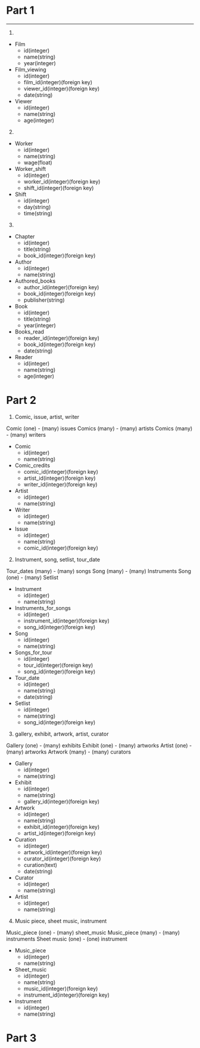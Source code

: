 # Part 1
___
1.
  * Film
    * id(integer)
    * name(string)
    * year(integer)
  * Film_viewing
    * id(integer)
    * film_id(integer)(foreign key)
    * viewer_id(integer)(foreign key)
    * date(string)
  * Viewer
    * id(integer)
    * name(string)
    * age(integer)
2.
  * Worker
    * id(integer)
    * name(string)
    * wage(float)
  * Worker_shift
    * id(integer)
    * worker_id(integer)(foreign key)
    * shift_id(integer)(foreign key)
  * Shift
    * id(integer)
    * day(string)
    * time(string)
3.
  * Chapter
    * id(integer)
    * title(string)
    * book_id(integer)(foreign key)
  * Author
    * id(integer)
    * name(string)
  * Authored_books
    * author_id(integer)(foreign key)
    * book_id(integer)(foreign key)
    * publisher(string)
  * Book
    * id(integer)
    * title(string)
    * year(integer)
  * Books_read
    * reader_id(integer)(foreign key)
    * book_id(integer)(foreign key)
    * date(string)
  * Reader
    * id(integer)
    * name(string)
    * age(integer)

# Part 2

1. Comic, issue, artist, writer

Comic (one) - (many) issues
Comics (many) - (many) artists
Comics (many) - (many) writers

  * Comic
    * id(integer)
    * name(string)
  * Comic_credits
    * comic_id(integer)(foreign key)
    * artist_id(integer)(foreign key)
    * writer_id(integer)(foreign key)
  * Artist
    * id(integer)
    * name(string)
  * Writer
    * id(integer)
    * name(string)
  * Issue
    * id(integer)
    * name(string)
    * comic_id(integer)(foreign key)

2. Instrument, song, setlist, tour_date

Tour_dates (many) - (many) songs
Song (many) - (many) Instruments
Song (one) - (many) Setlist

  * Instrument
    * id(integer)
    * name(string)
  * Instruments_for_songs
    * id(integer)
    * instrument_id(integer)(foreign key)
    * song_id(integer)(foreign key)
  * Song
    * id(integer)
    * name(string)
  * Songs_for_tour
    * id(integer)
    * tour_id(integer)(foreign key)
    * song_id(integer)(foreign key)
  * Tour_date
    * id(integer)
    * name(string)
    * date(string)
  * Setlist
    * id(integer)
    * name(string)
    * song_id(integer)(foreign key)

3. gallery, exhibit, artwork, artist, curator

Gallery (one) - (many) exhibits
Exhibit (one) - (many) artworks
Artist (one) - (many) artworks
Artwork (many) - (many) curators

  * Gallery
    * id(integer)
    * name(string)
  * Exhibit
    * id(integer)
    * name(string)
    * gallery_id(integer)(foreign key)
  * Artwork
    * id(integer)
    * name(string)
    * exhibit_id(integer)(foreign key)
    * artist_id(integer)(foreign key)
  * Curation
    * id(integer)
    * artwork_id(integer)(foreign key)
    * curator_id(integer)(foreign key)
    * curation(text)
    * date(string)
  * Curator
    * id(integer)
    * name(string)
  * Artist
    * id(integer)
    * name(string)

4. Music piece, sheet music, instrument

Music_piece (one) - (many) sheet_music
Music_piece (many) - (many) instruments
Sheet music (one) - (one) instrument

  * Music_piece
    * id(integer)
    * name(string)
  * Sheet_music
    * id(integer)
    * name(string)
    * music_id(integer)(foreign key)
    * instrument_id(integer)(foreign key)
  * Instrument
    * id(integer)
    * name(string)

# Part 3
